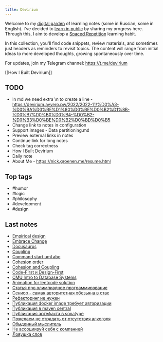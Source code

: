 ```yaml
---
title: Devirium
---
```


Welcome to my [digital garden](https://maggieappleton.com/garden-history) of learning notes (some in Russian, some in English). I've decided to [learn in public](https://dev.to/jbranchaud/how-i-learned-to-learn-in-public-2f4m) by sharing my progress here. Through this, I aim to develop a [Spaced Repetition](https://til.yenly.wtf/notes/spaced-repetition) learning habit.

In this collection, you'll find code snippets, review materials, and sometimes just headers as reminders to revisit topics. The content will range from initial ideas to more developed thoughts, growing spontaneously over time.

For updates, join my Telegram channel: https://t.me/devirium

[[How I Built Devirium]]

## TODO

- In md we need extra \n to create a line - https://devirium.avvero.pw/2022/2022-11/%D0%A3-%D0%BA%D0%BE%D1%80%D0%BE%D0%B2%D1%8B-%D0%B7%D0%B0%D0%B4-%D0%B2-%D0%B3%D0%BE%D0%B2%D0%BD%D0%B5
- Change link to notes in configuration
- Support images - Data partitioning.md
- Preview external links in notes
- Continue link for long notes
- Check tag correctness
- How I Built Devirium
- Daily note
- About Me - https://nick.groenen.me/resume.html

## Top tags
- #humor
- #logic
- #philosophy
- #development
- #design

## Last notes
- [Empirical design](2024/2024-01/Empirical-design.md)
- [Embrace Change](2024/2024-01/Embrace-Change.md)
- [Docusaurus](2024/2024-01/Docusaurus.md)
- [Coupling](2024/2024-01/Coupling.md)
- [Command start uml abc](2024/2024-01/Command-start-uml-abc.md)
- [Cohesion order](2024/2024-01/Cohesion-order.md)
- [Cohesion and Coupling](2024/2024-01/Cohesion-and-Coupling.md)
- [Code-First и Design-First](2024/2024-01/Code-First-и-Design-First.md)
- [CMU Intro to Database Systems](2024/2024-01/CMU-Intro-to-Database-Systems.md)
- [Animation for leetcode solution](2024/2024-01/Animation-for-leetcode-solution.md)
- [Статья про олимпиадное программирование](2024/2024-01/Статья-про-олимпиадное-программирование.md)
- [Сениор - самая авторитетная обезьяна в стае](2024/2024-01/Сениор---самая-авторитетная-обезьяна-в-стае.md)
- [Рефакторинг не нужен](2024/2024-01/Рефакторинг-не-нужен.md)
- [Публикация docker image требует авторизации](2024/2024-01/Публикация-docker-image-требует-авторизации.md)
- [Публикация в maven central](2024/2024-01/Публикация-в-maven-central.md)
- [Публикация артефакта в sonatype](2024/2024-01/Публикация-артефакта-в-sonatype.md)
- [Пожелаем не страдать от отсутствия алкоголя](2024/2024-01/Пожелаем-не-страдать-от-отсутствия-алкоголя.md)
- [Обыденный мыслитель](2024/2024-01/Обыденный-мыслитель.md)
- [Не ассоциируй себя с компанией](2024/2024-01/Не-ассоциируй-себя-с-компанией.md)
- [Ловушка слов](2024/2024-01/Ловушка-слов.md)
